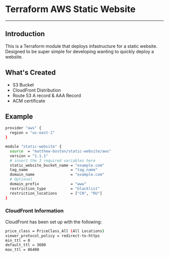 # Terraform AWS Static Website

<hr/>

## Introduction

This is a Terraform module that deploys infastructure for a static website. Designed to be super simple for developing wanting to quickly deploy a website.

## What's Created

- S3 Bucket
- CloudFront Distribution
- Route 53 A record & AAA Record
- ACM certificate

## Example

```bash
provider "aws" {
  region = "us-east-1"
}

module "static-website" {
  source  = "matthew-boston/static-website/aws"
  version = "1.1.1"
  # insert the 3 required variables here
  static_website_bucket_name = "example.com"
  tag_name                   = "tag_name"
  domain_name                = "example.com"
  # Optional
  domain_prefix              = "www"
  restriction_type           = "blacklist"
  restriction_locations      = ["CN", "RU"]
}
```

### CloudFront Information

CloudFront has been set up with the following:

```bash
price_class = PriceClass_All (All Locations)
viewer_protocol_policy = redirect-to-https
min_ttl = 0
default_ttl = 3600
max_ttl = 86400
```
